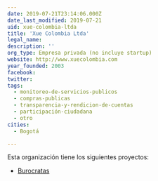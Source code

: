 ```yaml
---
date: 2019-07-21T23:14:06.000Z
date_last_modified: 2019-07-21
uid: xue-colombia-ltda
title: 'Xue Colombia Ltda'
legal_name: 
description: ''
org_type: Empresa privada (no incluye startup)
website: http://www.xuecolombia.com
year_founded: 2003
facebook: 
twitter: 
tags:
  - monitoreo-de-servicios-publicos
  - compras-publicas
  - transparencia-y-rendicion-de-cuentas
  - participación-ciudadana
  - otro
cities: 
  - Bogotá

---
```


Esta organización tiene los siguientes proyectos:

- [Burocratas](/proyectos/burocratas)
